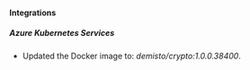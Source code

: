 #### Integrations
##### Azure Kubernetes Services
- Updated the Docker image to: *demisto/crypto:1.0.0.38400*.
